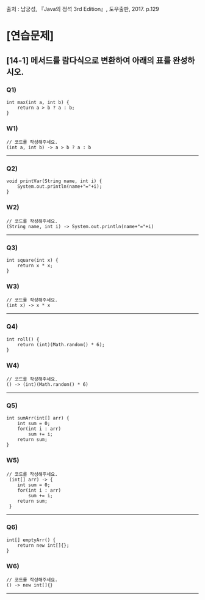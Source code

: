 출처 : 남궁성, 『Java의 정석 3rd Edition』, 도우출판, 2017. p.129

# [연습문제]
## [14-1] 메서드를 람다식으로 변환하여 아래의 표를 완성하시오.
### Q1) 
```  
int max(int a, int b) {
	return a > b ? a : b; 
}
```
### W1) 
```  
// 코드를 작성해주세요.
(int a, int b) -> a > b ? a : b
```
----
### Q2) 
```  
void printVar(String name, int i) {
	System.out.println(name+"="+i);
}
```
### W2) 
```  
// 코드를 작성해주세요.
(String name, int i) -> System.out.println(name+"="+i)
```
----
### Q3) 
```  
int square(int x) {
	return x * x;
}
```
### W3) 
```  
// 코드를 작성해주세요.
(int x) -> x * x
```
----
### Q4) 
```  
int roll() {
	return (int)(Math.random() * 6);
}
```
### W4) 
```  
// 코드를 작성해주세요.
() -> (int)(Math.random() * 6)
```
----
### Q5) 
```  
int sumArr(int[] arr) {
	int sum = 0;
	for(int i : arr)
		sum += i;
	return sum;
}
```
### W5) 
```  
// 코드를 작성해주세요.
 (int[] arr) -> { 
    int sum = 0;
    for(int i : arr)
        sum += i;
    return sum;
 }		
```
----
### Q6) 
```  
int[] emptyArr() {
	return new int[]{};
}
```
### W6) 
```  
// 코드를 작성해주세요.
() -> new int[]{}
```
----
